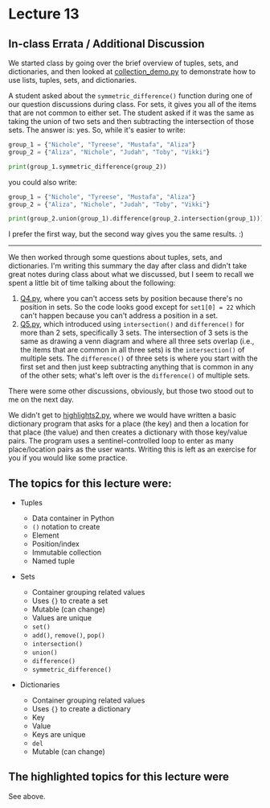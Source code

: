 # Lecture 13

## In-class Errata / Additional Discussion

We started class by going over the brief overview of tuples, sets, and dictionaries, and then looked at [collection_demo.py](collection_demo.py) to demonstrate how to use lists, tuples, sets, and dictionaries.

A student asked about the `symmetric_difference()` function during one of our question discussions during class. For sets, it gives you all of the items that are not common to either set. The student asked if it was the same as taking the union of two sets and then subtracting the intersection of those sets.  The answer is: yes.  So, while it's easier to write:

```python
group_1 = {"Nichole", "Tyreese", "Mustafa", "Aliza"}
group_2 = {"Aliza", "Nichole", "Judah", "Toby", "Vikki"}

print(group_1.symmetric_difference(group_2))
```

you could also write:

```python
group_1 = {"Nichole", "Tyreese", "Mustafa", "Aliza"}
group_2 = {"Aliza", "Nichole", "Judah", "Toby", "Vikki"}

print(group_2.union(group_1).difference(group_2.intersection(group_1)))
```

I prefer the first way, but the second way gives you the same results.  :)

----

We then worked through some questions about tuples, sets, and dictionaries. I'm writing this summary the day after class and didn't take great notes during class about what we discussed, but I seem to recall we spent a little bit of time talking about the following:

1. [Q4.py](Q4.py), where you can't access sets by position because there's no position in sets. So the code looks good except for `set1[0] = 22` which can't happen because you can't address a position in a set.
2. [Q5.py](Q5.py), which introduced using `intersection()` and `difference()` for more than 2 sets, specifically 3 sets.  The intersection of 3 sets is the same as drawing a venn diagram and where all three sets overlap (i.e., the items that are common in all three sets) is the `intersection()` of multiple sets. The `difference()` of three sets is where you start with the first set and then just keep subtracting anything that is common in any of the other sets; what's left over is the `difference()` of multiple sets.

There were some other discussions, obviously, but those two stood out to me on the next day.

We didn't get to [highlights2.py](highlights2.py), where we would have written a basic dictionary program that asks for a place (the key) and then a location for that place (the value) and then creates a dictionary with those key/value pairs.  The program uses a sentinel-controlled loop to enter as many place/location pairs as the user wants.  Writing this is left as an exercise for you if you would like some practice.

## The topics for this lecture were:

* Tuples
	- Data container in Python
	- `()` notation to create
	- Element
	- Position/index
	- Immutable collection
	- Named tuple

* Sets
	- Container grouping related values
	- Uses `{}` to create a set
	- Mutable (can change)
	- Values are unique
	- `set()`
	- `add()`, `remove()`, `pop()` 
	- `intersection()`
	- `union()`
	- `difference()`
	- `symmetric_difference()`


* Dictionaries
	- Container grouping related values
	- Uses `{}` to create a dictionary
	- Key
	- Value
	- Keys are unique
	- `del`
	- Mutable (can change)


## The highlighted topics for this lecture were

See above.
